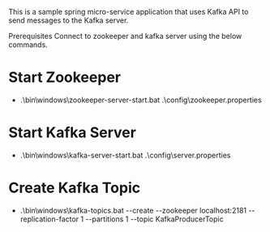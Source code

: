 This is a sample spring micro-service application that uses Kafka API to send messages to the Kafka server.

Prerequisites
Connect to zookeeper and kafka server using the below commands.

# Start Zookeeper
- .\bin\windows\zookeeper-server-start.bat .\config\zookeeper.properties

# Start Kafka Server
- .\bin\windows\kafka-server-start.bat .\config\server.properties

# Create Kafka Topic
- .\bin\windows\kafka-topics.bat --create --zookeeper localhost:2181 --replication-factor 1 --partitions 1 --topic KafkaProducerTopic